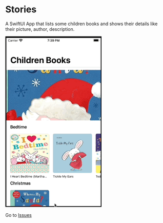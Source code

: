 # Stories


A SwiftUI App that lists some children books and shows their details like their picture, author, description. 


<img src="readme-resources/children_books_preview.gif" alt="Kid Stories App" width="300"/>


Go to [Issues](/issues)

